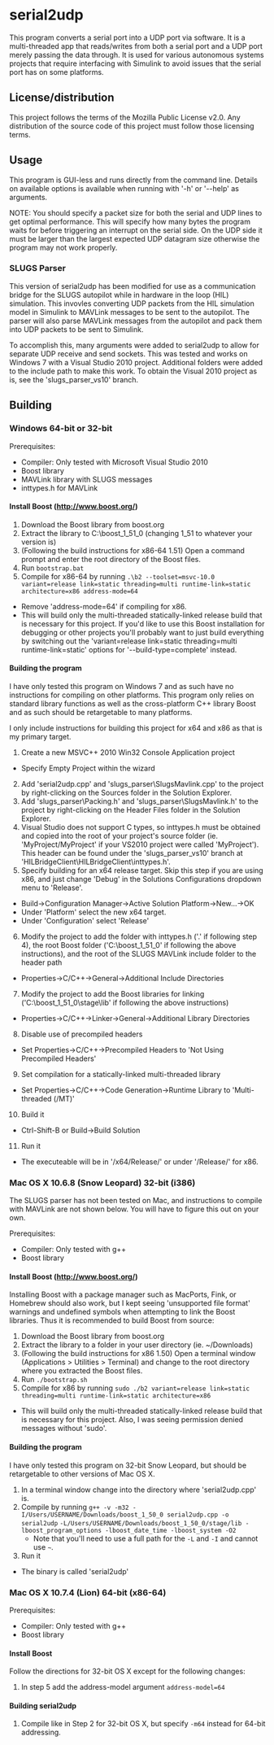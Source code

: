 # serial2udp

This program converts a serial port into a UDP port via software. It is a multi-threaded app that reads/writes from both a serial port and a UDP port merely passing the data through. It is used for various autonomous systems projects that require interfacing with Simulink to avoid issues that the serial port has on some platforms.

## License/distribution

This project follows the terms of the Mozilla Public License v2.0. Any distribution of the source code of this project must follow those licensing terms.

## Usage

This program is GUI-less and runs directly from the command line. Details on available options is available when running with '-h' or '--help' as arguments.

NOTE: You should specify a packet size for both the serial and UDP lines to get optimal performance. This will specify how many bytes the program waits for before triggering an interrupt on the serial side. On the UDP
side it must be larger than the largest expected UDP datagram size otherwise the program may not work properly.

### SLUGS Parser

This version of serial2udp has been modified for use as a communication bridge for the SLUGS autopilot while in hardware in the loop (HIL) simulation. This invovles converting UDP packets from the HIL simulation model in Simulink to MAVLink messages to be sent to the autopilot. The parser will also parse MAVLink messages from the autopilot and pack them into UDP packets to be sent to Simulink. 

To accomplish this, many arguments were added to serial2udp to allow for separate UDP receive and send sockets. This was tested and works on Windows 7 with a Visual Studio 2010 project. Additional folders were added to the include path to make this work. To obtain the Visual 2010 project as is, see the 'slugs_parser_vs10' branch.

## Building

### Windows 64-bit or 32-bit

Prerequisites:
 - Compiler: Only tested with Microsoft Visual Studio 2010
 - Boost library 
 - MAVLink library with SLUGS messages
 - inttypes.h for MAVLink

#### Install Boost (http://www.boost.org/)
1. Download the Boost library from boost.org
2. Extract the library to C:\boost_1_51_0 (changing 1_51 to whatever your version is)
3. (Following the build instructions for x86-64 1.51) Open a command prompt and enter the root directory of the Boost files.
4. Run `bootstrap.bat`
5. Compile for x86-64 by running `.\b2 --toolset=msvc-10.0 variant=release link=static threading=multi runtime-link=static architecture=x86 address-mode=64`
  - Remove 'address-mode=64' if compiling for x86.
  - This will build only the multi-threaded statically-linked release build that is necessary for this project. If you'd like to use this Boost installation for debugging or other projects you'll probably want to just build everything by switching out the 'variant=release link=static threading=multi runtime-link=static' options for '--build-type=complete' instead.

#### Building the program

I have only tested this program on Windows 7 and as such have no instructions for compiling on other platforms. This program only relies on standard library functions as well as the cross-platform C++ library Boost and as such should be retargetable to many platforms.

I only include instructions for building this project for x64 and x86 as that is my primary target. 

1. Create a new MSVC++ 2010 Win32 Console Application project
  - Specify Empty Project within the wizard
2. Add 'serial2udp.cpp' and 'slugs_parser\SlugsMavlink.cpp' to the project by right-clicking on the Sources folder in the Solution Explorer.
3. Add 'slugs_parser\Packing.h' and 'slugs_parser\SlugsMavlink.h' to the project by right-clicking on the Header Files folder in the Solution Explorer.
4. Visual Studio does not support C types, so inttypes.h must be obtained and copied into the root of your project's source folder (ie. 'MyProject/MyProject' if your VS2010 project were called 'MyProject'). This header can be found under the 'slugs_parser_vs10' branch at 'HILBridgeClient\HILBridgeClient\inttypes.h'.
5. Specify building for an x64 release target. Skip this step if you are using x86, and just change 'Debug' in the Solutions Configurations dropdown menu to 'Release'.
  - Build->Configuration Manager->Active Solution Platform->New...->OK
  - Under 'Platform'  select the new x64 target.
  - Under 'Configuration' select 'Release'
6. Modify the project to add the folder with inttypes.h ('.\' if following step 4), the root Boost folder ('C:\boost_1_51_0' if following the above instructions), and the root of the SLUGS MAVLink include folder to the header path
  - Properties->C/C++->General->Additional Include Directories
7. Modify the project to add the Boost libraries for linking ('C:\boost_1_51_0\stage\lib\' if following the above instructions)
  - Properties->C/C++->Linker->General->Additional Library Directories
8. Disable use of precompiled headers
  - Set Properties->C/C++->Precompiled Headers to 'Not Using Precompiled Headers'
9. Set compilation for a statically-linked multi-threaded library
  - Set Properties->C/C++->Code Generation->Runtime Library to 'Multi-threaded (/MT)'
10. Build it
  - Ctrl-Shift-B or Build->Build Solution
11. Run it
  - The executeable will be in '/x64/Release/' or under '/Release/' for x86.


### Mac OS X 10.6.8 (Snow Leopard) 32-bit (i386)

The SLUGS parser has not been tested on Mac, and instructions to compile with MAVLink are not shown below. You will have to figure this out on your own.

Prerequisites:
 - Compiler: Only tested with g++
 - Boost library 

#### Install Boost (http://www.boost.org/)

Installing Boost with a package manager such as MacPorts, Fink, or Homebrew should also work, but I kept seeing 'unsupported file format' warnings and undefined symbols when attempting to link the Boost libraries. Thus it is recommended to build Boost from source: 

1. Download the Boost library from boost.org
2. Extract the library to a folder in your user directory (ie. ~/Downloads)
3. (Following the build instructions for x86 1.50) Open a terminal window (Applications > Utilities > Terminal) and change to the root directory where you extracted the Boost files.
4. Run `./bootstrap.sh`
5. Compile for x86 by running `sudo ./b2 variant=release link=static threading=multi runtime-link=static architecture=x86`
  - This will build only the multi-threaded statically-linked release build that is necessary for this project. Also, I was seeing permission denied messages without 'sudo'.

#### Building the program

I have only tested this program on 32-bit Snow Leopard, but should be retargetable to other versions of Mac OS X.

1. In a terminal window change into the directory where 'serial2udp.cpp' is.
2. Compile by running `g++ -v -m32 -I/Users/USERNAME/Downloads/boost_1_50_0 serial2udp.cpp -o serial2udp`
    `-L/Users/USERNAME/Downloads/boost_1_50_0/stage/lib -lboost_program_options -lboost_date_time -lboost_system -O2`
   * Note that you'll need to use a full path for the `-L` and `-I` and cannot use `~`.
3. Run it
  - The binary is called 'serial2udp'

### Mac OS X 10.7.4 (Lion) 64-bit (x86-64)

Prerequisites:
 - Compiler: Only tested with g++
 - Boost library

#### Install Boost

Follow the directions for 32-bit OS X except for the following changes:
1. In step 5 add the address-model argument `address-model=64`

#### Building serial2udp 

1. Compile like in Step 2 for 32-bit OS X, but specify `-m64` instead for 64-bit addressing.
